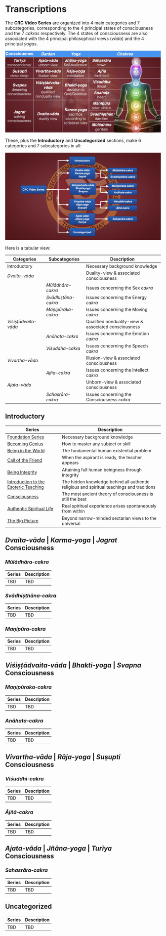 # Transcriptions

The **CRC Video Series** are organized into 4 main categories and 7 subcategories, corresponding to the 4 principal states of consciousness and the 7 *cakras* respectively. The 4 states of consciousness are also associated with the 4 principal philosophical views (*vāda*) and the 4 principal *yogas*. 

![4x4 Consciousness Matrix](art/4x4matrix.JPG)

These, plus the **Introductory** and **Uncategorized** sections, make 6 categories and 7 subcategories in all:

![CRC Root Ontology](art/ontology.png)

Here is a tabular view:

| Categories | Subcategories | Description |
| --- | --- | --- |
| Introductory | | Necessary background knowledge |
| *Dvaita-vāda* | | Duality-view & associated consciousness |
| | *Mūlādhāra-cakra* | Issues concerning the Sex *cakra* |
| | *Svādhiṣṭāna-cakra* | Issues concerning the Energy *cakra* |
| | *Maṇipūraka-cakra* | Issues concerning the Moving *cakra* |
| *Viśiṣṭādvaita-vāda* | | Qualified nonduality-view & associated consciousness |
| | *Anāhata-cakra* | Issues concerning the Emotion *cakra* |
| | *Viśuddha-cakra* | Issues concerning the Speech *cakra* |
| *Vivartha-vāda* | | Illusion-view & associated consciousness |
| | *Ajña-cakra* | Issues concerning the Intellect *cakra* |
| *Ajata-vāda* | | Unborn-view & associated consciousness |
| | *Sahasrāra-cakra* | Issues concerning the Consciousness *cakra* |

## Introductory

| Series | Description |
| --- | --- |
| [Foundation Series](introductory/foundation/index.md) | Necessary background knowledge |
| [Becoming Genius](introductory/BecomingGenius/index.md) | How to master any subject or skill |
| [Being in the World](introductory/BeingintheWorld/BeingInTheWorld.md) | The fundamental human existential problem | 
| [Call of the Friend](introductory/CalloftheFriend/CalloftheFriend.md) | When the aspirant is ready, the teacher appears |
| [Being Integrity]() | Attaining full human beingness through integrity |
| [Introduction to the Esoteric Teaching]() | The hidden knowledge behind all authentic religious and spiritual teachings and traditions |
| [Consciousness]() | The most ancient theory of consciousness is still the best |
| [Authentic Spiritual Life]() | Real spiritual experience arises spontaneously from within |
| [The Big Picture]() | Beyond narrow-minded sectarian views to the universal |
 
## *Dvaita-vāda* | *Karma-yoga* | *Jagrat* Consciousness

### *Mūlādhāra-cakra* 

| Series | Description |
| --- | --- |
| TBD | TBD |

### *Svādhiṣṭhāna-cakra* 

| Series | Description |
| --- | --- |
| TBD | TBD |

### *Maṇipūra-cakra*

| Series | Description |
| --- | --- |
| TBD | TBD |

## *Viśiṣṭādvaita-vāda* | *Bhakti-yoga* | *Svapna* Consciousness

### *Maṇipūraka-cakra*

| Series | Description |
| --- | --- |
| TBD | TBD |

### *Anāhata-cakra*

| Series | Description |
| --- | --- |
| TBD | TBD |

## *Vivartha-vāda* | *Rāja-yoga* | *Suşupti* Consciousness

### *Viśuddhi-cakra*

| Series | Description |
| --- | --- |
| TBD | TBD |

### *Ājñā-cakra*

| Series | Description |
| --- | --- |
| TBD | TBD |

## *Ajata-vāda* | *Jñāna-yoga* | *Turīya* Consciousness

### *Sahasrāra-cakra*

| Series | Description |
| --- | --- |
| TBD | TBD |

## Uncategorized

| Series | Description |
| --- | --- |
| TBD | TBD |

